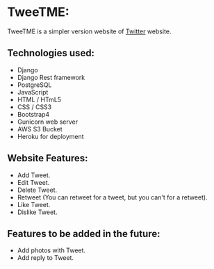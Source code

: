 # TweeTME:
TweeTME is a simpler version website of [Twitter](https://twitter.com/) website.  

## Technologies used:
- Django
- Django Rest framework
- PostgreSQL
- JavaScript
- HTML / HTmL5
- CSS / CSS3
- Bootstrap4
- Gunicorn web server
- AWS S3 Bucket
- Heroku for deployment

## Website Features:
- Add Tweet.
- Edit Tweet.
- Delete Tweet.
- Retweet (You can retweet for a tweet, but you can't for a retweet).
- Like Tweet.
- Dislike Tweet.

## Features to be added in the future:
- Add photos with Tweet.
- Add reply to Tweet.
